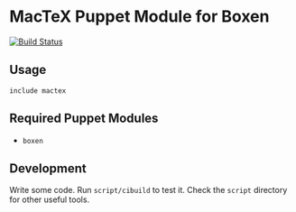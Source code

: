 # MacTeX Puppet Module for Boxen

[![Build Status](https://travis-ci.org/guilleiguaran/puppet-mactex.svg?branch=master)](https://travis-ci.org/guilleiguaran/puppet-mactex)

## Usage

```puppet
include mactex
```

## Required Puppet Modules

* `boxen`

## Development

Write some code. Run `script/cibuild` to test it. Check the `script` directory for other useful tools.
